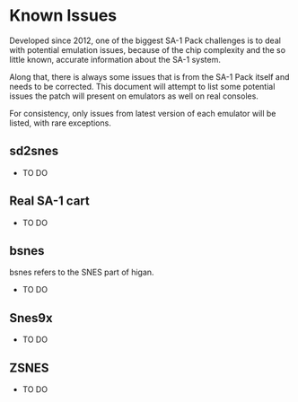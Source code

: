 # Known Issues

Developed since 2012, one of the biggest SA-1 Pack challenges is to deal with potential emulation issues, because of the chip complexity and the so little known, accurate information about the SA-1 system.

Along that, there is always some issues that is from the SA-1 Pack itself and needs to be corrected. This document will attempt to list some potential issues the patch will present on emulators as well on real consoles.

For consistency, only issues from latest version of each emulator will be listed, with rare exceptions.

## sd2snes
* TO DO

## Real SA-1 cart
* TO DO

## bsnes
bsnes refers to the SNES part of higan.
* TO DO

## Snes9x
* TO DO

## ZSNES
* TO DO
